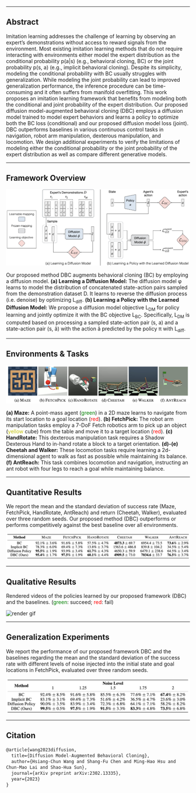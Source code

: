 
---

## Abstract

Imitation learning addresses the challenge of learning by observing an expert’s demonstrations without access to reward signals from the environment. Most existing imitation learning methods that do not require interacting with environments either model the expert distribution as the conditional probability p(a|s) (e.g., behavioral cloning, BC) or the joint probability p(s, a) (e.g., implicit behavioral cloning). Despite its simplicity, modeling the conditional probability with BC usually struggles with generalization. While modeling the joint probability can lead to improved generalization performance, the inference procedure can be time-consuming and it often suffers from manifold overfitting. This work proposes an imitation learning framework that benefits from modeling both the conditional and joint probability of the expert distribution. Our proposed diffusion model-augmented behavioral cloning (DBC) employs a diffusion model trained to model expert behaviors and learns a policy to optimize both the BC loss (conditional) and our proposed diffusion model loss (joint). DBC outperforms baselines in various continuous control tasks in navigation, robot arm manipulation, dexterous manipulation, and locomotion. We design additional experiments to verify the limitations of modeling either the conditional probability or the joint probability of the expert distribution as well as compare different generative models.

----

## Framework Overview 

![](./img/method.jpg "Illustration of our model")

Our proposed method DBC augments behavioral cloning (BC) by employing a diffusion model.
**(a) Learning a Diffusion Model:** The diffusion model φ learns to model the distribution of concatenated state-action pairs sampled from the demonstration dataset D. It learns to reverse the diffusion process (i.e. denoise) by optimizing L<sub>diff</sub>.
**(b) Learning a Policy with the Learned Diffusion Model:** We propose a diffusion model objective L<sub>DM</sub> for policy learning and jointly optimize it with the BC objective L<sub>BC</sub>. Specifically, L<sub>DM</sub> is computed based on processing a sampled state-action pair (s, a) and a state-action pair (s, a&#770;) with the action a&#770; predicted by the policy π with L<sub>diff</sub>.

----

## Environments & Tasks

![](./img/env.png "Environments and Tasks")


**(a) Maze:** A point-mass agent (<span style="color:green">green</span>) in a 2D maze learns to navigate from its start location to a goal location (<span style="color:red">red</span>).
**(b) FetchPick:** The robot arm manipulation
tasks employ a 7-DoF Fetch robotics arm to pick up an object (<span style="color:#c2c20c">yellow</span> cube) from the table and move
it to a target location (<span style="color:red">red</span>).
**(c) HandRotate:** This dexterous manipulation task requires a Shadow
Dexterous Hand to in-hand rotate a block to a target orientation.
**(d)-(e) Cheetah and Walker:** These locomotion tasks require learning a 2d-dimensional agent to walk as fast as possible while
maintaining its balance.
**(f) AntReach:** This task combines locomotion and navigation, instructing an ant robot with four legs to reach a goal while maintaining balance.

----

## Quantitative Results

We report the mean and the standard deviation of success rate (Maze, FetchPick, HandRotate, AntReach) and return (Cheetah, Walker), evaluated over three random seeds. Our proposed method (DBC) outperforms or performs competitively against the best
baseline over all environments.

![](./img/quantitative_results.jpg "Comparisons to other baselines")


----


## Qualitative Results

Rendered videos of the policies learned by our proposed framework (DBC) and the baselines. (<span style="color:green">green</span>: succeed; <span style="color:red">red</span>: fail)

![](./img/qualitative_results.gif "render gif")

----

## Generalization Experiments

We report the performance of our proposed framework DBC and the baselines regarding the mean and the standard deviation of the success rate with different levels of noise injected into the initial state and goal locations in FetchPick, evaluated over three random seeds.

![FetchPick generalization experimental result](./img/pick.png "FetchPick generalization experimental result")


----

## Citation
```
@article{wang2023diffusion,
  title={Diffusion Model-Augmented Behavioral Cloning},
  author={Hsiang-Chun Wang and Shang-Fu Chen and Ming-Hao Hsu and Chun-Mao Lai and Shao-Hua Sun},
  journal={arXiv preprint arXiv:2302.13335},
  year={2023}
}
```
<br>
